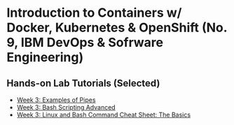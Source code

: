 # Introduction to Containers w/ Docker, Kubernetes & OpenShift (No. 9, IBM DevOps & Sofrware Engineering)
## Hands-on Lab Tutorials (Selected)
- [Week 3: Examples of Pipes](https://cf-courses-data.s3.us.cloud-object-storage.appdomain.cloud/IBM-LX0117EN-SkillsNetwork/labs/module%201/pipes-reading.md.html?origin=www.coursera.org)
- [Week 3: Bash Scripting Advanced](https://cf-courses-data.s3.us.cloud-object-storage.appdomain.cloud/IBM-LX0117EN-SkillsNetwork/labs/Bash%20Scripting/Bash%20Scripting%20Advanced/Bash%20Scripting%20Advanced.md.html)
- [Week 3: Linux and Bash Command Cheat Sheet: The Basics](https://cf-courses-data.s3.us.cloud-object-storage.appdomain.cloud/IBM-LX0117EN-SkillsNetwork/labs/module%201/ShellCommandsCheatSheet.md.html?origin=www.coursera.org)
